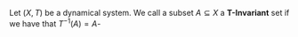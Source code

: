Let $(X,T)$ be a dynamical system.
We call a subset $A \subseteq X$ a **T-Invariant** set if we have that $T^{-1}(A) = A$-